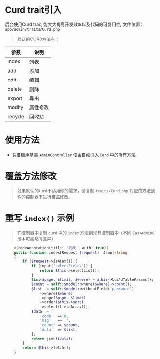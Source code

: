 # Curd trait引入

后台使用Curd trait, 能大大提高开发效率以及代码的可复用性, 文件位置：`app/admin/traits/Curd.php`

> 默认的CURD方法有：

| 参数      | 说明   |
|---------|------|
| index   | 列表   |
| add     | 添加   |
| edit    | 编辑   |
| delete  | 删除   |
| export  | 导出   |
| modify  | 属性修改 |
| recycle | 回收站  |

# 使用方法

* 只要继承基类 `AdminController` 便会自动引入 `Curd` 中的所有方法

# 覆盖方法修改

> 如果默认的`Curd`不适用你的需求，请复制 `traits/Curd.php` 对应的方法到你的控制器下进行覆盖修改。

# 重写 `index()` 示例

> 在控制器中复制 `curd` 中的 `index` 方法到现有控制器中（不同 `EasyAdmin8` 版本可能略有差异）

```php
    #[NodeAnnotation(title: '列表', auth: true)]
    public function index(Request $request): Json|string
    {
        if ($request->isAjax()) {
            if (input('selectFields')) {
                return $this->selectList();
            }
            list($page, $limit, $where) = $this->buildTableParams();
            $count = self::$model::where($where)->count();
            $list  = self::$model::withoutField('password')
                ->where($where)
                ->page($page, $limit)
                ->order($this->sort)
                ->select()->toArray();
            $data  = [
                'code'  => 0,
                'msg'   => '',
                'count' => $count,
                'data'  => $list,
            ];
            return json($data);
        }
        return $this->fetch();
    }
```



